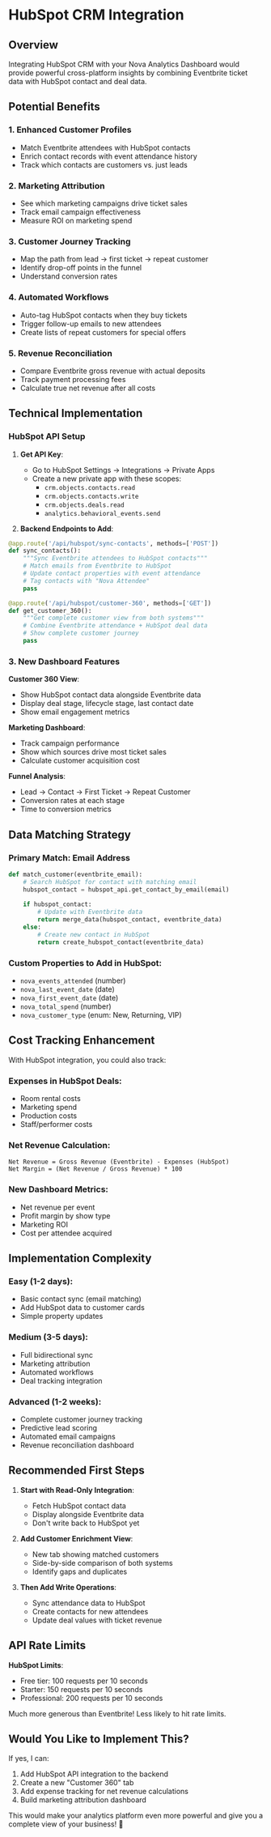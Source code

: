 # HubSpot CRM Integration

## Overview

Integrating HubSpot CRM with your Nova Analytics Dashboard would provide powerful cross-platform insights by combining Eventbrite ticket data with HubSpot contact and deal data.

## Potential Benefits

### 1. **Enhanced Customer Profiles**
- Match Eventbrite attendees with HubSpot contacts
- Enrich contact records with event attendance history
- Track which contacts are customers vs. just leads

### 2. **Marketing Attribution**
- See which marketing campaigns drive ticket sales
- Track email campaign effectiveness
- Measure ROI on marketing spend

### 3. **Customer Journey Tracking**
- Map the path from lead → first ticket → repeat customer
- Identify drop-off points in the funnel
- Understand conversion rates

### 4. **Automated Workflows**
- Auto-tag HubSpot contacts when they buy tickets
- Trigger follow-up emails to new attendees
- Create lists of repeat customers for special offers

### 5. **Revenue Reconciliation**
- Compare Eventbrite gross revenue with actual deposits
- Track payment processing fees
- Calculate true net revenue after all costs

## Technical Implementation

### HubSpot API Setup

1. **Get API Key**:
   - Go to HubSpot Settings → Integrations → Private Apps
   - Create a new private app with these scopes:
     - `crm.objects.contacts.read`
     - `crm.objects.contacts.write`
     - `crm.objects.deals.read`
     - `analytics.behavioral_events.send`

2. **Backend Endpoints to Add**:

```python
@app.route('/api/hubspot/sync-contacts', methods=['POST'])
def sync_contacts():
    """Sync Eventbrite attendees to HubSpot contacts"""
    # Match emails from Eventbrite to HubSpot
    # Update contact properties with event attendance
    # Tag contacts with "Nova Attendee"
    pass

@app.route('/api/hubspot/customer-360', methods=['GET'])
def get_customer_360():
    """Get complete customer view from both systems"""
    # Combine Eventbrite attendance + HubSpot deal data
    # Show complete customer journey
    pass
```

### 3. **New Dashboard Features**

**Customer 360 View**:
- Show HubSpot contact data alongside Eventbrite data
- Display deal stage, lifecycle stage, last contact date
- Show email engagement metrics

**Marketing Dashboard**:
- Track campaign performance
- Show which sources drive most ticket sales
- Calculate customer acquisition cost

**Funnel Analysis**:
- Lead → Contact → First Ticket → Repeat Customer
- Conversion rates at each stage
- Time to conversion metrics

## Data Matching Strategy

### Primary Match: Email Address
```python
def match_customer(eventbrite_email):
    # Search HubSpot for contact with matching email
    hubspot_contact = hubspot_api.get_contact_by_email(email)
    
    if hubspot_contact:
        # Update with Eventbrite data
        return merge_data(hubspot_contact, eventbrite_data)
    else:
        # Create new contact in HubSpot
        return create_hubspot_contact(eventbrite_data)
```

### Custom Properties to Add in HubSpot:
- `nova_events_attended` (number)
- `nova_last_event_date` (date)
- `nova_first_event_date` (date)
- `nova_total_spend` (number)
- `nova_customer_type` (enum: New, Returning, VIP)

## Cost Tracking Enhancement

With HubSpot integration, you could also track:

### Expenses in HubSpot Deals:
- Room rental costs
- Marketing spend
- Production costs
- Staff/performer costs

### Net Revenue Calculation:
```
Net Revenue = Gross Revenue (Eventbrite) - Expenses (HubSpot)
Net Margin = (Net Revenue / Gross Revenue) * 100
```

### New Dashboard Metrics:
- Net revenue per event
- Profit margin by show type
- Marketing ROI
- Cost per attendee acquired

## Implementation Complexity

### Easy (1-2 days):
- Basic contact sync (email matching)
- Add HubSpot data to customer cards
- Simple property updates

### Medium (3-5 days):
- Full bidirectional sync
- Marketing attribution
- Automated workflows
- Deal tracking integration

### Advanced (1-2 weeks):
- Complete customer journey tracking
- Predictive lead scoring
- Automated email campaigns
- Revenue reconciliation dashboard

## Recommended First Steps

1. **Start with Read-Only Integration**:
   - Fetch HubSpot contact data
   - Display alongside Eventbrite data
   - Don't write back to HubSpot yet

2. **Add Customer Enrichment View**:
   - New tab showing matched customers
   - Side-by-side comparison of both systems
   - Identify gaps and duplicates

3. **Then Add Write Operations**:
   - Sync attendance data to HubSpot
   - Create contacts for new attendees
   - Update deal values with ticket revenue

## API Rate Limits

**HubSpot Limits**:
- Free tier: 100 requests per 10 seconds
- Starter: 150 requests per 10 seconds  
- Professional: 200 requests per 10 seconds

Much more generous than Eventbrite! Less likely to hit rate limits.

## Would You Like to Implement This?

If yes, I can:
1. Add HubSpot API integration to the backend
2. Create a new "Customer 360" tab
3. Add expense tracking for net revenue calculations
4. Build marketing attribution dashboard

This would make your analytics platform even more powerful and give you a complete view of your business! 🚀

